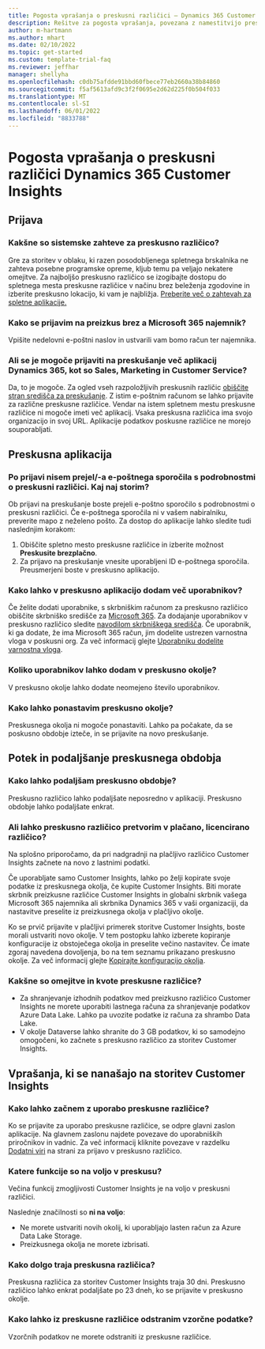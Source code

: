 ```yaml
---
title: Pogosta vprašanja o preskusni različici – Dynamics 365 Customer Insights
description: Rešitve za pogosta vprašanja, povezana z namestitvijo preskusne različice storitve Customer Insights in z njenim upravljanjem. Preberite več o tem, kako odpraviti težave, povezane s platformami in aplikacijami.
author: m-hartmann
ms.author: mhart
ms.date: 02/10/2022
ms.topic: get-started
ms.custom: template-trial-faq
ms.reviewer: jeffhar
manager: shellyha
ms.openlocfilehash: c0db75afdde91bbd60fbece77eb2660a38b84860
ms.sourcegitcommit: f5af5613afd9c3f2f0695e2d62d225f0b504f033
ms.translationtype: MT
ms.contentlocale: sl-SI
ms.lasthandoff: 06/01/2022
ms.locfileid: "8833788"
---
```

# <a name="dynamics-365-customer-insights-trial-faq"></a>Pogosta vprašanja o preskusni različici Dynamics 365 Customer Insights

## <a name="sign-up"></a>Prijava

### <a name="what-are-the-system-requirements-for-the-trial"></a>Kakšne so sistemske zahteve za preskusno različico?

Gre za storitev v oblaku, ki razen posodobljenega spletnega brskalnika ne zahteva posebne programske opreme, kljub temu pa veljajo nekatere omejitve. Za najboljšo preskusno različico se izogibajte dostopu do spletnega mesta preskusne različice v načinu brez beleženja zgodovine in izberite preskusno lokacijo, ki vam je najbližja. [Preberite več o zahtevah za spletne aplikacije.](/power-platform/admin/web-application-requirements)

### <a name="how-do-i-sign-up-for-the-trial-without-a-microsoft-365-tenant"></a>Kako se prijavim na preizkus brez a Microsoft 365 najemnik?

Vpišite nedelovni e-poštni naslov in ustvarili vam bomo račun ter najemnika.

### <a name="can-i-sign-up-for-multiple-dynamics-365-apps-such-as-sales-marketing-and-customer-service"></a>Ali se je mogoče prijaviti na preskušanje več aplikacij Dynamics 365, kot so Sales, Marketing in Customer Service?

Da, to je mogoče. Za ogled vseh razpoložljivih preskusnih različic [obiščite stran središča za preskušanje](https://dynamics.microsoft.com/dynamics-365-free-trial). Z istim e-poštnim računom se lahko prijavite za različne preskusne različice. Vendar na istem spletnem mestu preskusne različice ni mogoče imeti več aplikacij. Vsaka preskusna različica ima svojo organizacijo in svoj URL. Aplikacije podatkov poskusne različice ne morejo souporabljati.

## <a name="trial-app"></a>Preskusna aplikacija

### <a name="i-didnt-receive-the-trial-details-email-after-signing-up-what-should-i-do"></a>Po prijavi nisem prejel/-a e-poštnega sporočila s podrobnostmi o preskusni različici. Kaj naj storim?

Ob prijavi na preskušanje boste prejeli e-poštno sporočilo s podrobnostmi o preskusni različici. Če e-poštnega sporočila ni v vašem nabiralniku, preverite mapo z neželeno pošto. Za dostop do aplikacije lahko sledite tudi naslednjim korakom:

1. Obiščite spletno mesto preskusne različice in izberite možnost **Preskusite brezplačno**.
1. Za prijavo na preskušanje vnesite uporabljeni ID e-poštnega sporočila. Preusmerjeni boste v preskusno aplikacijo.

### <a name="how-do-i-add-more-users-to-a-trial"></a>Kako lahko v preskusno aplikacijo dodam več uporabnikov?

Če želite dodati uporabnike, s skrbniškim računom za preskusno različico obiščite skrbniško središče za [Microsoft 365](https://admin.microsoft.com). Za dodajanje uporabnikov v preskusno različico sledite [navodilom skrbniškega središča](/microsoft-365/admin/add-users/add-users). Če uporabnik, ki ga dodate, že ima Microsoft 365 račun, jim dodelite ustrezen varnostna vloga v poskusni org. Za več informacij glejte [Uporabniku dodelite varnostna vloga](/power-platform/admin/create-users-assign-online-security-roles#assign-a-security-role-to-a-user).

### <a name="how-many-users-can-i-add-to-my-trial-environment"></a>Koliko uporabnikov lahko dodam v preskusno okolje?

V preskusno okolje lahko dodate neomejeno število uporabnikov.

### <a name="how-do-i-reset-the-trial-environment"></a>Kako lahko ponastavim preskusno okolje?

Preskusnega okolja ni mogoče ponastaviti. Lahko pa počakate, da se poskusno obdobje izteče, in se prijavite na novo preskušanje.

## <a name="trial-expiration-and-extension"></a>Potek in podaljšanje preskusnega obdobja

### <a name="how-do-i-extend-the-trial"></a>Kako lahko podaljšam preskusno obdobje?

Preskusno različico lahko podaljšate neposredno v aplikaciji. Preskusno obdobje lahko podaljšate enkrat.

### <a name="can-i-convert-the-trial-to-a-paid-license"></a>Ali lahko preskusno različico pretvorim v plačano, licencirano različico?

Na splošno priporočamo, da pri nadgradnji na plačljivo različico Customer Insights začnete na novo z lastnimi podatki. 

Če uporabljate samo Customer Insights, lahko po želji kopirate svoje podatke iz preskusnega okolja, če kupite Customer Insights. Biti morate skrbnik preizkusne različice Customer Insights in globalni skrbnik vašega Microsoft 365 najemnika ali skrbnika Dynamics 365 v vaši organizaciji, da nastavitve preselite iz preizkusnega okolja v plačljivo okolje.

Ko se prvič prijavite v plačljivi primerek storitve Customer Insights, boste morali ustvariti novo okolje. V tem postopku lahko izberete kopiranje konfiguracije iz obstoječega okolja in preselite večino nastavitev. Če imate zgoraj navedena dovoljenja, bo na tem seznamu prikazano preskusno okolje. Za več informacij glejte [Kopirajte konfiguracijo okolja](create-environment.md#copy-the-environment-configuration).

### <a name="what-are-the-trial-limits-and-quotas"></a>Kakšne so omejitve in kvote preskusne različice?

- Za shranjevanje izhodnih podatkov med preizkusno različico Customer Insights ne morete uporabiti lastnega računa za shranjevanje podatkov Azure Data Lake. Lahko pa uvozite podatke iz računa za shrambo Data Lake.
- V okolje Dataverse lahko shranite do 3 GB podatkov, ki so samodejno omogočeni, ko začnete s preskusno različico za storitev Customer Insights.

## <a name="customer-insights-specific-questions"></a>Vprašanja, ki se nanašajo na storitev Customer Insights

### <a name="how-do-i-start-using-the-trial"></a>Kako lahko začnem z uporabo preskusne različice?

Ko se prijavite za uporabo preskusne različice, se odpre glavni zaslon aplikacije. Na glavnem zaslonu najdete povezave do uporabniških priročnikov in vadnic. Za več informacij kliknite povezave v razdelku [Dodatni viri](trial-signup.md#additional-resources) na strani za prijavo v preskusno različico.

### <a name="what-features-are-available-in-the-trial"></a>Katere funkcije so na voljo v preskusu?

Večina funkcij zmogljivosti Customer Insights je na voljo v preskusni različici.

Naslednje značilnosti so **ni na voljo**:

- Ne morete ustvariti novih okolij, ki uporabljajo lasten račun za Azure Data Lake Storage.
- Preizkusnega okolja ne morete izbrisati.

### <a name="how-long-does-the-trial-last"></a>Kako dolgo traja preskusna različica?

Preskusna različica za storitev Customer Insights traja 30 dni. Preskusno različico lahko enkrat podaljšate po 23 dneh, ko se prijavite v preskusno okolje.

### <a name="how-do-i-remove-sample-data-from-the-trial"></a>Kako lahko iz preskusne različice odstranim vzorčne podatke?

Vzorčnih podatkov ne morete odstraniti iz preskusne različice.
